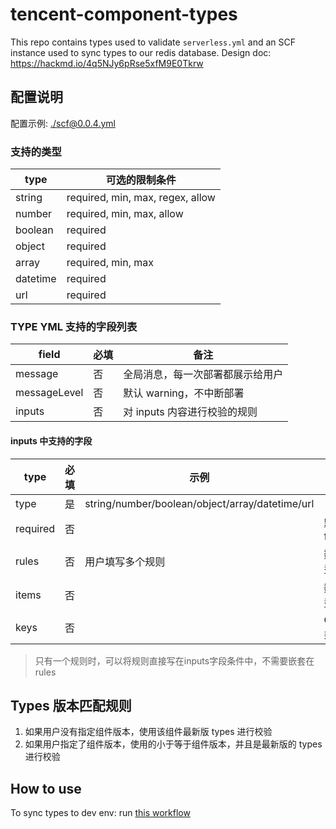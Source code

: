 # tencent-component-types

This repo contains types used to validate `serverless.yml` and an SCF instance used to sync types to our redis database.
Design doc: https://hackmd.io/4q5NJy6pRse5xfM9E0Tkrw

## 配置说明

配置示例: [./scf@0.0.4.yml](./scf@0.0.4.yml)

### 支持的类型

| type     | 可选的限制条件					|
| ---  | ---  |
| string   | required, min, max, regex, allow                                |
| number   | required, min, max, allow                                       |
| boolean  | required                                                  |
| object   | required                                                      |
| array    | required, min, max                                              |
| datetime | required                                                     |
| url      | required                                                     |


### TYPE YML 支持的字段列表

| field        | 必填 | 备注                         |
| ------------ | ---- | ---------------------------- |
| message      | 否   | 全局消息，每一次部署都展示给用户   |
| messageLevel | 否   | 默认 warning，不中断部署                 |
| inputs       | 否   | 对 inputs 内容进行校验的规则 |


#### inputs 中支持的字段

| type     | 必填 | 示例                                            | 备注        |
| -------- | ---- | ----------------------------------------------- | ----------- |
| type     | 是   | string/number/boolean/object/array/datetime/url |             |
| required | 否   |                                                 | 默认 false  |
| rules    | 否   | 用户填写多个规则                 |    数组类型         |
| items    | 否   |                                                 | 数组类型    |
| keys     | 否   |                                                 | Object 类型 |

> 只有一个规则时，可以将规则直接写在inputs字段条件中，不需要嵌套在 rules

## Types 版本匹配规则

1. 如果用户没有指定组件版本，使用该组件最新版 types 进行校验
2. 如果用户指定了组件版本，使用的小于等于组件版本，并且是最新版的 types 进行校验

## How to use

To sync types to dev env: run [this workflow](https://github.com/serverless-components/tencent-types/actions/workflows/dev.yml)
